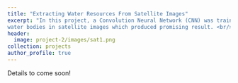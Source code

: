 ```yaml
---
title: "Extracting Water Resources From Satellite Images"
excerpt: "In this project, a Convolution Neural Network (CNN) was trained to detect
water bodies in satellite images which produced promising result. <br/><img src='/images/indoor_consensus_tracking.png'>"
header:
  image: project-2/images/sat1.png
collection: projects
author_profile: true
---
```


 Details to come soon!
